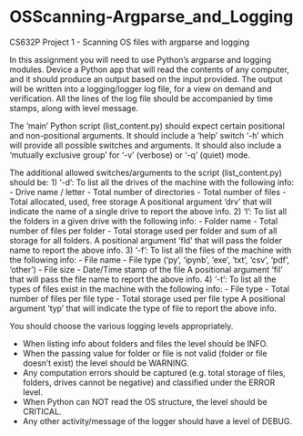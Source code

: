 # OSScanning-Argparse_and_Logging
CS632P Project 1 - Scanning OS files with argparse and logging

In this assignment you will need to use Python’s argparse and logging modules.
Device a Python app that will read the contents of any computer, and it should produce an output based on the input provided. The output will be written into a logging/logger log file, for a view on demand and verification. All the lines of the log file should be accompanied by time stamps, along with level message.

The ’main’ Python script (list_content.py) should expect certain positional and non-positional arguments.
It should include a ‘help’ switch ‘-h’ which will provide all possible switches and arguments.
It should also include a ‘mutually exclusive group’ for ‘-v’ (verbose) or ‘-q’ (quiet) mode.

The additional allowed switches/arguments to the script (list_content.py) should be:
	1) ‘-d’: To list all the drives of the machine with the following info:
		- Drive name / letter
		- Total number of directories
		- Total number of files
		- Total allocated, used, free storage
		A positional argument ‘drv’ that will indicate the name of a single drive to report the above info.
	2) ‘l’: To list all the folders in a given drive with the following info:
		- Folder name
		- Total number of files per folder
		-	Total storage used per folder and sum of all storage for all folders.
		A positional argument ‘fld’ that will pass the folder name to report the above info.
	3) ‘-f’: To list all the files of the machine with the following info:
		- File name
		- File type (‘py’, ‘ipynb’, ‘exe’, ‘txt’, ‘csv’, ‘pdf’, ‘other’)
		- File size
		- Date/Time stamp of the file
		A positional argument ‘fil’ that will pass the file name to report the above info.
	4) ‘-t’: To list all the types of files exist in the machine with the following info:
		- File type
		- Total number of files per file type
		- Total storage used per file type
		A positional argument ‘typ’ that will indicate the type of file to report the above info.

You should choose the various logging levels appropriately.
- When listing info about folders and files the level should be INFO.
- When the passing value for folder or file is not valid (folder or file doesn’t exist) the level should be WARNING.
- Any computation errors should be captured (e.g. total storage of files, folders, drives cannot be negative) and classified under the ERROR level.
- When Python can NOT read the OS structure, the level should be CRITICAL.
- Any other activity/message of the logger should have a level of DEBUG.
